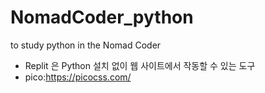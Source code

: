 # NomadCoder_python
to study python in the Nomad Coder
- Replit 은 Python 설치 없이 웹 사이트에서 작동할 수 있는 도구
- pico:https://picocss.com/